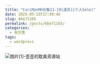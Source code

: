 ```yaml
---
title: "CariManMH合集11-19[道具][个人Solo]"
date: 2025-05-23T17:50:46
slug: 6be71165
permalink: /posts/6be71165/
categories:
  - 未分类
tags:
  - wordpress
---
```


![图片[1]-歪歪的耽美资源站](/images/wp/6be71165-8e87e959.jpg)
